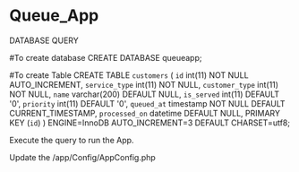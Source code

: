 # Queue_App


DATABASE QUERY 

#To create database
CREATE DATABASE queueapp;

#To create Table
CREATE TABLE `customers` (
  `id` int(11) NOT NULL AUTO_INCREMENT,
  `service_type` int(11) NOT NULL,
  `customer_type` int(11) NOT NULL,
  `name` varchar(200) DEFAULT NULL,
  `is_served` int(11) DEFAULT '0',
  `priority` int(11) DEFAULT '0',
  `queued_at` timestamp NOT NULL DEFAULT CURRENT_TIMESTAMP,
  `processed_on` datetime DEFAULT NULL,
  PRIMARY KEY (`id`)
) ENGINE=InnoDB AUTO_INCREMENT=3 DEFAULT CHARSET=utf8;


Execute the query to run the App.

Update the /app/Config/AppConfig.php 